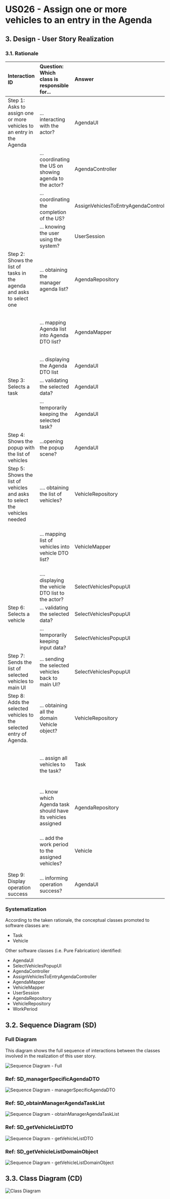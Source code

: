 # US026 - Assign one or more vehicles to an entry in the Agenda

## 3. Design - User Story Realization

### 3.1. Rationale

| Interaction ID                                                                | Question: Which class is responsible for...                  | Answer                                | Justification (with patterns)                                                                                 |
|:------------------------------------------------------------------------------|:-------------------------------------------------------------|:--------------------------------------|:--------------------------------------------------------------------------------------------------------------|
| Step 1: Asks to assign one or more vehicles to an entry in the Agenda		       | 	... interacting with the actor?                             | AgendaUI                              | Pure Fabrication: there is no reason to assign this responsibility to any existing class in the Domain Model. |
| 			  		                                                                       | 	... coordinating the US on showing agenda to the actor?     | AgendaController                      | Controller                                                                                                    |
|                                                                               | ... coordinating the completion of the US?                   | AssignVehiclesToEntryAgendaController | Controller                                                                                                    |
| 			  		                                                                       | ... knowing the user using the system?                       | UserSession                           | IE: cf. A&A component documentation.                                                                          |
| Step 2: Shows the list of tasks in the agenda and asks to select one  		      | 	... obtaining the manager agenda list?						                | AgendaRepository                      | Information Expert: AgendaRepository knows all the Agenda tasks and contains all task Agenda instances        |
|                                                                               | ... mapping Agenda list into Agenda DTO list?                | AgendaMapper                          | Pure Fabrication: AgendaMapper has the responsibility of converting a domain object into a DTO object.        |
|                                                                               | ... displaying the Agenda DTO list                           | AgendaUI                              | Pure Fabrication                                                                                              |
| Step 3: Selects a task  		                                                    | 	... validating the selected data?                           | AgendaUI                              | Pure Fabrication                                                                                              |
|                                                                               | ... temporarily keeping the selected task?                   | AgendaUI                              | Pure Fabrication                                                                                              |
| Step 4: Shows the popup with the list of vehicles  		                         | 	...opening the popup scene?                                 | AgendaUI                              | Pure Fabrication                                                                                              |
| Step 5: Shows the list of vehicles and asks to select the vehicles needed  		 | 	.... obtaining the list of vehicles?                        | VehicleRepository                     | Information Expert: VehicleRepository knows all Vehicles and contains all vehicles instances                  |
|                                                                               | ... mapping list of vehicles into vehicle DTO list?          | VehicleMapper                         | Pure Fabrication: VehicleMapper has the responsibility of converting a domain object into a DTO object.       |
| 		                                                                            | 	.... displaying the vehicle DTO list to the actor?          | SelectVehiclesPopupUI                 | Pure Fabrication                                                                                              |
| Step 6: Selects a vehicle  		                                                 | 		... validating the selected data?					                     | SelectVehiclesPopupUI                 | Pure Fabrication                                                                                              |              
|                                                                               | ... temporarily keeping input data?                          | SelectVehiclesPopupUI                 | Pure Fabrication                                                                                              |
| Step 7: Sends the list of selected vehicles to main UI  		                    | 	... sending the selected vehicles back to main UI?          | SelectVehiclesPopupUI                 | Pure Fabrication                                                                                              | 
| Step 8: Adds the selected vehicles to the selected entry of Agenda.		  		     | 	... obtaining all the domain Vehicle object?                | VehicleRepository                     | Information Expert: VehicleRepository knows all vehicles and contains all vehicles instances                  | 
| 			  		                                                                       | 	... assign all vehicles to the task?                        | Task                                  | Information Expert: Task has the necessary methods required to assign its vehicles                            | 
|                                                                               | ... know which Agenda task should have its vehicles assigned | AgendaRepository                      | Information Expert: AgendaRepository aggregates Task instances and validates duplicate records                |
|                                                                               | ... add the work period to the assigned vehicles?            | Vehicle                               | Information Expert: Vehicle has the necessary methods required to add work periods                            |
| Step 9: Display operation success  		                                         | 	... informing operation success?                            | AgendaUI                              | Pure Fabrication                                                                                              | 

### Systematization ##

According to the taken rationale, the conceptual classes promoted to software classes are:

* Task
* Vehicle

Other software classes (i.e. Pure Fabrication) identified:

* AgendaUI
* SelectVehiclesPopupUI
* AgendaController
* AssignVehiclesToEntryAgendaController
* AgendaMapper
* VehicleMapper
* UserSession
* AgendaRepository
* VehicleRepository
* WorkPeriod

## 3.2. Sequence Diagram (SD)

### Full Diagram

This diagram shows the full sequence of interactions between the classes involved in the realization of this user story.

![Sequence Diagram - Full](svg/us026-sequence-diagram.svg)

### Ref: SD_managerSpecificAgendaDTO

![Sequence Diagram - managerSpecificAgendaDTO](svg/SD_managerSpecificAgendaDTO.svg)

### Ref: SD_obtainManagerAgendaTaskList

![Sequence Diagram - obtainManagerAgendaTaskList](svg/SD_obtainManagerAgendaTaskList.svg)

### Ref: SD_getVehicleListDTO

![Sequence Diagram - getVehicleListDTO](svg/SD_getVehicleListDTO.svg)

### Ref: SD_getVehicleListDomainObject

![Sequence Diagram - getVehicleListDomainObject](svg/SD_getVehicleListDomainObject.svg)

## 3.3. Class Diagram (CD)

![Class Diagram](svg/us026-class-diagram.svg)